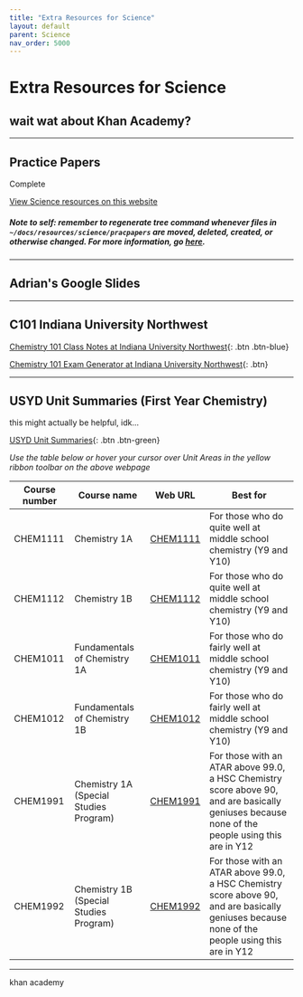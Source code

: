 ```yaml
---
title: "Extra Resources for Science"
layout: default
parent: Science
nav_order: 5000
---
```


# Extra Resources for Science

## wait wat about Khan Academy?

***

## Practice Papers

<label class="label label-green">Complete</label>


<a class="btn" href="../resources/science/pracpapers/index.html">View Science resources on this website</a>

##### Note to self: remember to regenerate tree command whenever files in `~/docs/resources/science/pracpapers` are moved, deleted, created, or otherwise changed. For more information, go [here](../maths/tree.html).


***

## Adrian's Google Slides



***

## C101 Indiana University Northwest

[Chemistry 101 Class Notes at Indiana University Northwest](http://www.iun.edu/~cpanhd/C101webnotes/index.html){: .btn .btn-blue}

[Chemistry 101 Exam Generator at Indiana University Northwest](http://www.iun.edu/~cpanhd/cgi-bin/generator/examgenerator.html){: .btn}

***

## USYD Unit Summaries (First Year Chemistry)

this might actually be helpful, idk...

[USYD Unit Summaries](https://scilearn.sydney.edu.au/fychemistry/unit_summaries.shtml){: .btn .btn-green}

*Use the table below or hover your cursor over Unit Areas in the yellow ribbon toolbar on the above webpage*


| Course number | Course name                            | Web URL                                                                     | Best for                                                                                                                                       |
|---------------|----------------------------------------|-----------------------------------------------------------------------------|------------------------------------------------------------------------------------------------------------------------------------------------|
| CHEM1111      | Chemistry 1A                           | [CHEM1111](https://scilearn.sydney.edu.au/fychemistry/chem1111/index.shtml) | For those who do quite well at middle school chemistry (Y9 and Y10)                                                                            |
| CHEM1112      | Chemistry 1B                           | [CHEM1112](https://scilearn.sydney.edu.au/fychemistry/chem1112/index.shtml) | For those who do quite well at middle school chemistry (Y9 and Y10)                                                                            |
| CHEM1011      | Fundamentals of Chemistry 1A           | [CHEM1011](https://scilearn.sydney.edu.au/fychemistry/chem1011/index.shtml) | For those who do fairly well at middle school chemistry (Y9 and Y10)                                                                           |
| CHEM1012      | Fundamentals of Chemistry 1B           | [CHEM1012](https://scilearn.sydney.edu.au/fychemistry/chem1012/index.shtml) | For those who do fairly well at middle school chemistry (Y9 and Y10)                                                                           |
| CHEM1991      | Chemistry 1A (Special Studies Program) | [CHEM1991](https://scilearn.sydney.edu.au/fychemistry/chem1991/index.shtml) | For those with an ATAR above 99.0, a HSC Chemistry score above 90, and are basically geniuses because none of the people using this are in Y12 |
| CHEM1992      | Chemistry 1B (Special Studies Program) | [CHEM1992](https://scilearn.sydney.edu.au/fychemistry/chem1992/index.shtml) | For those with an ATAR above 99.0, a HSC Chemistry score above 90, and are basically geniuses because none of the people using this are in Y12 |

***

khan academy

